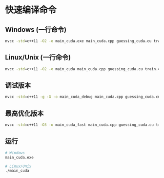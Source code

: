 # 快速编译命令

## Windows (一行命令)

```cmd
nvcc -std=c++11 -O2 -o main_cuda.exe main_cuda.cpp guessing_cuda.cu train.cpp guessing.cpp md5.cpp -I. --expt-relaxed-constexpr --extended-lambda
```

## Linux/Unix (一行命令)

```bash
nvcc -std=c++11 -O2 -o main_cuda main_cuda.cpp guessing_cuda.cu train.cpp guessing.cpp md5.cpp -I. --expt-relaxed-constexpr --extended-lambda
```

## 调试版本

```bash
nvcc -std=c++11 -g -G -o main_cuda_debug main_cuda.cpp guessing_cuda.cu train.cpp guessing.cpp md5.cpp -I. --expt-relaxed-constexpr --extended-lambda
```

## 最高优化版本

```bash
nvcc -std=c++11 -O3 -o main_cuda_fast main_cuda.cpp guessing_cuda.cu train.cpp guessing.cpp md5.cpp -I. --expt-relaxed-constexpr --extended-lambda
```

## 运行

```bash
# Windows
main_cuda.exe

# Linux/Unix
./main_cuda
```

